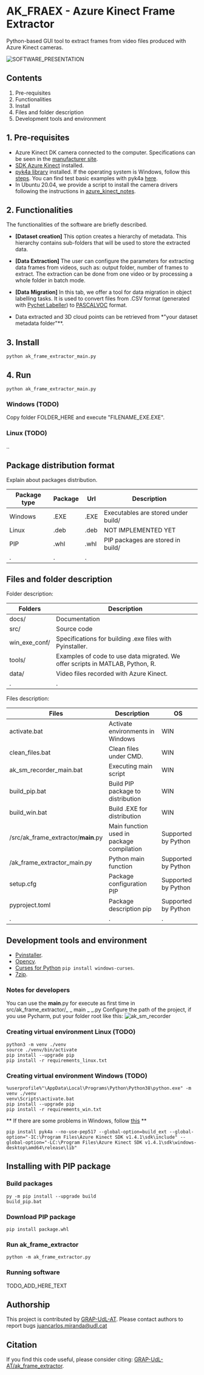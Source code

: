 # AK_FRAEX - Azure Kinect Frame Extractor

Python-based GUI tool to extract frames from video files produced with Azure Kinect cameras.

![SOFTWARE_PRESENTATION](https://github.com/GRAP-UdL-AT/ak_frame_extractor/blob/main/docs/img/ak_frame_extractor_presentation.png?raw=true)

## Contents

1. Pre-requisites
2. Functionalities
3. Install
4. Files and folder description
5. Development tools and environment

## 1. Pre-requisites

* Azure Kinect DK camera connected to the computer. Specifications can be seen in
  the [manufacturer site](https://docs.microsoft.com/es-es/azure/kinect-dk/hardware-specification).
* [SDK Azure Kinect](https://docs.microsoft.com/es-es/azure/kinect-dk/set-up-azure-kinect-dk) installed.
* [pyk4a library](https://pypi.org/project/pyk4a/) installed. If the operating system is Windows, follow
  this [steps](https://github.com/etiennedub/pyk4a/). You can find test basic examples with
  pyk4a [here](https://github.com/etiennedub/pyk4a/tree/master/example).
* In Ubuntu 20.04, we provide a script to install the camera drivers following the instructions in [azure_kinect_notes](https://github.com/juancarlosmiranda/azure_kinect_notes).

## 2. Functionalities

The functionalities of the software are briefly described.

* **[Dataset creation]**  This option creates a hierarchy of metadata. This hierarchy contains sub-folders that will be
  used to store the extracted data.
* **[Data Extraction]** The user can configure the parameters for extracting data frames from videos, such as: output
  folder, number of frames to extract. The extraction can be done from one video or by processing a whole folder in
  batch mode.
* **[Data Migration]**  In this tab, we offer a tool for data migration in object labelling tasks. It is used to convert
  files from .CSV format (generated with [Pychet Labeller](https://github.com/acfr/pychetlabeller))
  to [PASCALVOC](https://roboflow.com/formats/pascal-voc-xml) format.

* Data extracted and 3D cloud points can be retrieved from *"your dataset metadata folder"**.

## 3. Install

```
python ak_frame_extractor_main.py
```

## 4. Run

```
python ak_frame_extractor_main.py
```

### Windows (TODO)

Copy folder FOLDER_HERE and execute "FILENAME_EXE.EXE".

### Linux (TODO)

..

## Package distribution format

Explain about packages distribution.

| Package type | Package |  Url |  Description | 
|--------------|---------|------|------| 
| Windows      | .EXE    | .EXE | Executables are stored under build/ | 
| Linux        | .deb    | .deb | NOT IMPLEMENTED YET| 
| PIP          | .whl    | .whl | PIP packages are stored in build/ | 
| . | . | . |

## Files and folder description

Folder description:

| Folders                    | Description            |
|---------------------------|-------------------------|
| docs/ | Documentation |
| src/ | Source code |
| win_exe_conf/ | Specifications for building .exe files with Pyinstaller.|
| tools/ | Examples of code to use data migrated. We offer scripts in MATLAB, Python, R. |
| data/ | Video files recorded with Azure Kinect. |
| . | . |

Files description:

| Files                    | Description              | OS |
|---------------------------|-------------------------|---|
| activate.bat | Activate environments in Windows | WIN |
| clean_files.bat | Clean files under CMD. | WIN |
| ak_sm_recorder_main.bat | Executing main script | WIN |
| build_pip.bat | Build PIP package to distribution | WIN |
| build_win.bat | Build .EXE for distribution | WIN |
| /src/ak_frame_extractor/__main__.py | Main function used in package compilation | Supported by Python |
| /ak_frame_extractor_main.py | Python main function | Supported by Python |
| setup.cfg | Package configuration PIP| Supported by Python |
| pyproject.toml | Package description pip| Supported by Python |
| . | . | . |

## Development tools and environment

* [Pyinstaller](https://pyinstaller.org).
* [Opencv](https://opencv.org/).
* [Curses for Python](https://docs.python.org/3/howto/curses.html) ```pip install windows-curses```.
* [7zip](https://7ziphelp.com/).

### Notes for developers

You can use the __main__.py for execute as first time in src/ak_frame_extractor/_ _ main _ _.py Configure the path of
the project, if you use Pycharm, put your folder root like this:
![ak_sm_recorder](https://github.com/GRAP-UdL-AT/ak_frame_extractor/blob/main/img/configuration_pycharm.png?raw=true)

### Creating virtual environment Linux (TODO)

```
python3 -m venv ./venv
source ./venv/bin/activate
pip install --upgrade pip
pip install -r requirements_linux.txt
```

### Creating virtual environment  Windows (TODO)

```
%userprofile%"\AppData\Local\Programs\Python\Python38\python.exe" -m venv ./venv
venv\Scripts\activate.bat
pip install --upgrade pip
pip install -r requirements_win.txt
```

** If there are some problems in Windows, follow [this](https://github.com/etiennedub/pyk4a/) **

```
pip install pyk4a --no-use-pep517 --global-option=build_ext --global-option="-IC:\Program Files\Azure Kinect SDK v1.4.1\sdk\include" --global-option="-LC:\Program Files\Azure Kinect SDK v1.4.1\sdk\windows-desktop\amd64\release\lib"
```

## Installing with PIP package

### Build packages

```
py -m pip install --upgrade build
build_pip.bat
```

### Download PIP package

```
pip install package.whl
```

### Run ak_frame_extractor

```
python -m ak_frame_extractor.py
```

### Running software

TODO_ADD_HERE_TEXT

## Authorship

This project is contributed by [GRAP-UdL-AT](http://www.grap.udl.cat/en/index.html). Please contact authors to report
bugs juancarlos.miranda@udl.cat

## Citation

If you find this code useful, please consider citing:
[GRAP-UdL-AT/ak_frame_extractor](https://github.com/GRAP-UdL-AT/ak_frame_extractor/).
